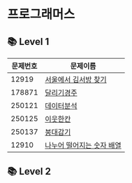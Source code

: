 # 프로그래머스 

<!--
| 문제번호 | [문제이름](링크) | 날짜 |
-->

## 📚 Level 1

| 문제번호   |  문제이름    |  
|--------|--------|
| 12919  | [서울에서 김서방 찾기](https://school.programmers.co.kr/learn/courses/30/lessons/12919) |     
| 178871 |   [달리기경주](https://school.programmers.co.kr/learn/courses/30/lessons/178871)    |     
| 250121 |   [데이터분석](https://school.programmers.co.kr/learn/courses/30/lessons/250121)    |      
| 250125 |    [이웃한칸](https://school.programmers.co.kr/learn/courses/30/lessons/250125)    |    
| 250137 |    [붕대감기](https://school.programmers.co.kr/learn/courses/30/lessons/250137)    |  
| 12910 |[나누어 떨어지는 숫자 배열](https://school.programmers.co.kr/learn/courses/30/lessons/12910)                              |

## 📚 Level 2
